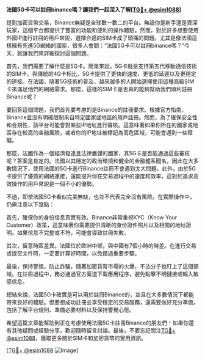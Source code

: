 **法國5G卡可以註冊binance嗎？讓我們一起深入了解[[TG💪+ @esim1088](https://t.me/s/esim1088)]**

提到加密貨幣交易，Binance無疑是全球數一數二的平台。無論你是新手還是資深玩家，這個平台都提供了豐富的功能和便利的操作體驗。然而，對於許多想要使用外國IP進行註冊的用戶來說，選擇合適的SIM卡成了頭痛的問題。尤其是像法國這樣擁有先進5G網絡的國家，很多人會問：“法國5G卡可以註冊binance嗎？”今天，就讓我們來詳細探討這個問題。

首先，我們需要了解什麼是5G卡。簡單來說，5G卡就是支持第五代移動通信技術的SIM卡。與傳統的4G卡相比，5G卡提供了更快的速度、更低的延遲以及更穩定的連接。在法國，隨著5G技術的普及，越來越多的人開始選擇使用這種高級SIM卡來滿足他們的網絡需求。那麼，這樣的SIM卡是否真的能夠幫助我們順利註冊Binance呢？

要回答這個問題，我們首先要考慮的是Binance的註冊要求。根據官方指南，Binance並沒有明確限制來自特定國家或地區的用戶註冊。然而，為了確保安全性和合規性，該平台可能會對某些IP地址進行審核。這意味著如果你所在的國家或地區存在較高的金融風險，或者你的IP地址被標記為高危區域，可能會遇到一些障礙。

那麼，法國作為一個經濟發達且法律嚴謹的國家，其5G卡是否能通過這些審核呢？答案是肯定的。法國以其穩定的政治環境和健全的金融體系聞名，因此在大多數情況下，使用法國的5G卡進行Binance註冊不會遇到太大問題。此外，由於5G卡提供了優質的網絡連接，還能提升你在交易過程中的速度和效率，這對於追求高效操作的用戶來說是一個不小的優勢。

不過，即使法國5G卡看似完美無缺，也並不代表完全沒有風險。在實際操作中，仍需注意以下幾點：

首先，確保你的身份信息真實有效。Binance非常重視KYC（Know Your Customer）政策，這意味著你需要提供清晰的身份證件照片以及相關的地址證明。如果信息不完整或不符，可能會導致註冊失敗。

其次，留意時區差異。法國位於歐洲中部，與中國有7個小時的時差。在進行交易或提交文件時，一定要計算好時間，以免錯過重要步驟。

最後，保持警惕，防止詐騙。隨著加密貨幣市場的火爆，不法分子也盯上了這個領域。在註冊過程中，務必通過官方渠道下載應用程序，避免點擊不明鏈接或輸入敏感信息。

總結來說，法國5G卡確實是可以用於註冊Binance的，並且在大多數情況下都能帶來良好的體驗。但要想成功註冊並享受穩定的交易服務，還需要做好充分準備，包括了解平台規則、準備必要材料以及保持警覺心態。

希望這篇文章能幫助到正在考慮使用法國5G卡註冊Binance的朋友們！如果你還有其他疑問或經驗分享，歡迎隨時留言討論。最後，不要忘記關注[TG💪+ @esim1088](https://t.me/s/esim1088)，獲取更多關於SIM卡和加密貨幣的實用資訊。

[[TG💪+ @esim1088](https://t.me/s/esim1088) ![Image](https://i.postimg.cc/4NQfJmqS/Snipaste-2025-05-13-00-14-12.png)]